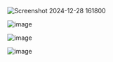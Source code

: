 ![Screenshot 2024-12-28 161800](https://github.com/user-attachments/assets/6fd98bac-a169-4b4f-9f5c-dc8ab8ea3e42)



![image](https://github.com/user-attachments/assets/7ecb18b8-2688-47f6-8540-4df31e64e1bf)


![image](https://github.com/user-attachments/assets/588721b6-de06-4f4b-b588-b4a587eeee09)




![image](https://github.com/user-attachments/assets/81fe0083-574b-410c-b76b-831123270f2f)


